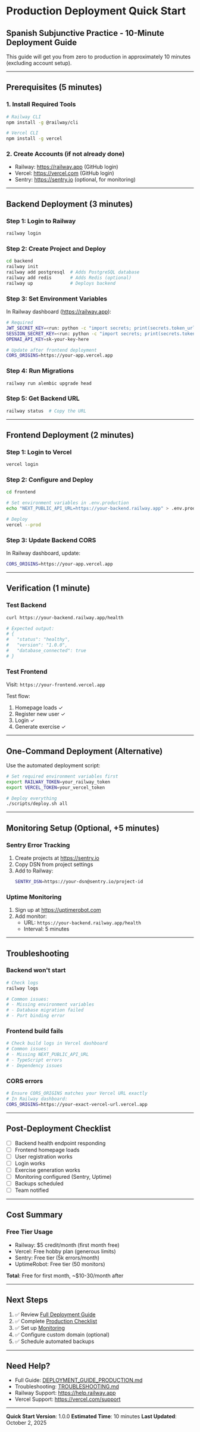 # Production Deployment Quick Start

## Spanish Subjunctive Practice - 10-Minute Deployment Guide

This guide will get you from zero to production in approximately 10 minutes (excluding account setup).

---

## Prerequisites (5 minutes)

### 1. Install Required Tools

```bash
# Railway CLI
npm install -g @railway/cli

# Vercel CLI
npm install -g vercel
```

### 2. Create Accounts (if not already done)

- Railway: https://railway.app (GitHub login)
- Vercel: https://vercel.com (GitHub login)
- Sentry: https://sentry.io (optional, for monitoring)

---

## Backend Deployment (3 minutes)

### Step 1: Login to Railway

```bash
railway login
```

### Step 2: Create Project and Deploy

```bash
cd backend
railway init
railway add postgresql  # Adds PostgreSQL database
railway add redis       # Adds Redis (optional)
railway up              # Deploys backend
```

### Step 3: Set Environment Variables

In Railway dashboard (https://railway.app):

```bash
# Required
JWT_SECRET_KEY=<run: python -c "import secrets; print(secrets.token_urlsafe(32))">
SESSION_SECRET_KEY=<run: python -c "import secrets; print(secrets.token_urlsafe(32))">
OPENAI_API_KEY=sk-your-key-here

# Update after frontend deployment
CORS_ORIGINS=https://your-app.vercel.app
```

### Step 4: Run Migrations

```bash
railway run alembic upgrade head
```

### Step 5: Get Backend URL

```bash
railway status  # Copy the URL
```

---

## Frontend Deployment (2 minutes)

### Step 1: Login to Vercel

```bash
vercel login
```

### Step 2: Configure and Deploy

```bash
cd frontend

# Set environment variables in .env.production
echo "NEXT_PUBLIC_API_URL=https://your-backend.railway.app" > .env.production

# Deploy
vercel --prod
```

### Step 3: Update Backend CORS

In Railway dashboard, update:

```bash
CORS_ORIGINS=https://your-app.vercel.app
```

---

## Verification (1 minute)

### Test Backend

```bash
curl https://your-backend.railway.app/health

# Expected output:
# {
#   "status": "healthy",
#   "version": "1.0.0",
#   "database_connected": true
# }
```

### Test Frontend

Visit: `https://your-frontend.vercel.app`

Test flow:
1. Homepage loads ✓
2. Register new user ✓
3. Login ✓
4. Generate exercise ✓

---

## One-Command Deployment (Alternative)

Use the automated deployment script:

```bash
# Set required environment variables first
export RAILWAY_TOKEN=your_railway_token
export VERCEL_TOKEN=your_vercel_token

# Deploy everything
./scripts/deploy.sh all
```

---

## Monitoring Setup (Optional, +5 minutes)

### Sentry Error Tracking

1. Create projects at https://sentry.io
2. Copy DSN from project settings
3. Add to Railway:
   ```bash
   SENTRY_DSN=https://your-dsn@sentry.io/project-id
   ```

### Uptime Monitoring

1. Sign up at https://uptimerobot.com
2. Add monitor:
   - URL: `https://your-backend.railway.app/health`
   - Interval: 5 minutes

---

## Troubleshooting

### Backend won't start

```bash
# Check logs
railway logs

# Common issues:
# - Missing environment variables
# - Database migration failed
# - Port binding error
```

### Frontend build fails

```bash
# Check build logs in Vercel dashboard
# Common issues:
# - Missing NEXT_PUBLIC_API_URL
# - TypeScript errors
# - Dependency issues
```

### CORS errors

```bash
# Ensure CORS_ORIGINS matches your Vercel URL exactly
# In Railway dashboard:
CORS_ORIGINS=https://your-exact-vercel-url.vercel.app
```

---

## Post-Deployment Checklist

- [ ] Backend health endpoint responding
- [ ] Frontend homepage loads
- [ ] User registration works
- [ ] Login works
- [ ] Exercise generation works
- [ ] Monitoring configured (Sentry, Uptime)
- [ ] Backups scheduled
- [ ] Team notified

---

## Cost Summary

### Free Tier Usage
- Railway: $5 credit/month (first month free)
- Vercel: Free hobby plan (generous limits)
- Sentry: Free tier (5k errors/month)
- UptimeRobot: Free tier (50 monitors)

**Total**: Free for first month, ~$10-30/month after

---

## Next Steps

1. ✅ Review [Full Deployment Guide](./DEPLOYMENT_GUIDE_PRODUCTION.md)
2. ✅ Complete [Production Checklist](./PRODUCTION_READINESS_CHECKLIST.md)
3. ✅ Set up [Monitoring](./MONITORING_SETUP.md)
4. ✅ Configure custom domain (optional)
5. ✅ Schedule automated backups

---

## Need Help?

- Full Guide: [DEPLOYMENT_GUIDE_PRODUCTION.md](./DEPLOYMENT_GUIDE_PRODUCTION.md)
- Troubleshooting: [TROUBLESHOOTING.md](./TROUBLESHOOTING.md)
- Railway Support: https://help.railway.app
- Vercel Support: https://vercel.com/support

---

**Quick Start Version**: 1.0.0
**Estimated Time**: 10 minutes
**Last Updated**: October 2, 2025
